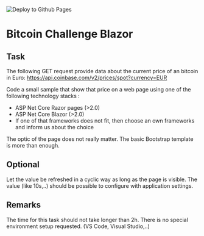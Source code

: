 ![Deploy to Github Pages](https://github.com/nilvon9wo/BitcoinChallengeBlazor/workflows/Deploy%20to%20Github%20Pages/badge.svg)

# Bitcoin Challenge Blazor

## Task 

The following GET request provide data about the current price of an bitcoin in Euro:
https://api.coinbase.com/v2/prices/spot?currency=EUR 

Code a small sample that show that price on a web page using one of the following technology stacks : 
* ASP Net Core Razor pages (>2.0) 
* ASP Net Core Blazor (>2.0) 
* If one of that frameworks does not fit, then choose an own frameworks and inform us about the choice
 
The optic of the page does not really matter. The basic Bootstrap template is more than enough.
 
## Optional 
Let the value be refreshed in a cyclic way as long as the page is visible. The value (like 10s,..) should be possible to configure with application settings. 

## Remarks 
The time for this task should not take longer than 2h. There is no special environment setup requested. (VS Code, Visual Studio,..) 
